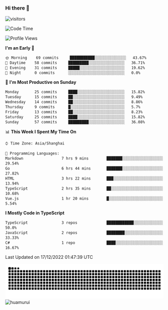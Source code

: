 ### Hi there 👋
 ![visitors](https://visitor-badge.laobi.icu/badge?page_id=huamurui)

<!-- [![知乎](https://img.shields.io/badge/dynamic/json?url=https%3A%2F%2Fapi.swo.moe%2Fstats%2Fzhihu%2Fke-ai-wu-li-de-nan-hai-zi&query=count&color=282c34&label=%E7%9F%A5%E4%B9%8E&labelColor=0084ff&logo=zhihu&logoColor=ffffff&suffix=+%E5%85%B3%E6%B3%A8&cacheSeconds=3600)](https://www.zhihu.com/people/ke-ai-wu-li-de-nan-hai-zi)
 -->


<!--START_SECTION:waka-->
![Code Time](http://img.shields.io/badge/Code%20Time-146%20hrs%2011%20mins-blue)

![Profile Views](http://img.shields.io/badge/Profile%20Views-1-blue)

**I'm an Early 🐤** 

```text
🌞 Morning    69 commits     ███████████░░░░░░░░░░░░░░   43.67% 
🌆 Daytime    58 commits     █████████░░░░░░░░░░░░░░░░   36.71% 
🌃 Evening    31 commits     █████░░░░░░░░░░░░░░░░░░░░   19.62% 
🌙 Night      0 commits      ░░░░░░░░░░░░░░░░░░░░░░░░░   0.0%

```
📅 **I'm Most Productive on Sunday** 

```text
Monday       25 commits     ████░░░░░░░░░░░░░░░░░░░░░   15.82% 
Tuesday      15 commits     ██░░░░░░░░░░░░░░░░░░░░░░░   9.49% 
Wednesday    14 commits     ██░░░░░░░░░░░░░░░░░░░░░░░   8.86% 
Thursday     9 commits      █░░░░░░░░░░░░░░░░░░░░░░░░   5.7% 
Friday       13 commits     ██░░░░░░░░░░░░░░░░░░░░░░░   8.23% 
Saturday     25 commits     ████░░░░░░░░░░░░░░░░░░░░░   15.82% 
Sunday       57 commits     █████████░░░░░░░░░░░░░░░░   36.08%

```


📊 **This Week I Spent My Time On** 

```text
⌚︎ Time Zone: Asia/Shanghai

💬 Programming Languages: 
Markdown                 7 hrs 9 mins        ███████░░░░░░░░░░░░░░░░░░   29.54% 
Go                       6 hrs 44 mins       ███████░░░░░░░░░░░░░░░░░░   27.82% 
HTML                     3 hrs 22 mins       ███░░░░░░░░░░░░░░░░░░░░░░   13.94% 
TypeScript               2 hrs 35 mins       ██░░░░░░░░░░░░░░░░░░░░░░░   10.68% 
Vue.js                   1 hr 20 mins        █░░░░░░░░░░░░░░░░░░░░░░░░   5.54%

```

**I Mostly Code in TypeScript** 

```text
TypeScript               3 repos             ████████████░░░░░░░░░░░░░   50.0% 
JavaScript               2 repos             ████████░░░░░░░░░░░░░░░░░   33.33% 
C#                       1 repo              ████░░░░░░░░░░░░░░░░░░░░░   16.67%

```



 Last Updated on 17/12/2022 01:47:39 UTC
<!--END_SECTION:waka-->

<!--
![知乎](https://stats.justsong.cn/api/zhihu?username=ke-ai-wu-li-de-nan-hai-zi)
![bilibili](https://stats.justsong.cn/api/bilibili/?id=144672037)
![leetcode](https://stats.justsong.cn/api/leetcode?username=yun-tai-f&cn=true)
![huamurui's Most used languages](https://github-readme-stats.vercel.app/api/top-langs?username=huamurui&show_icons=true&count_private=true&layout=compact&hide_border=true&langs_count=10)

<img align="right" src="https://github-readme-stats.vercel.app/api?username=huamurui&show_icons=true&theme=radical">

**huamurui/huamurui** is a ✨ _special_ ✨ repository because its `README.md` (this file) appears on your GitHub profile.

Here are some ideas to get you started:

- 🔭 I’m currently working on ...
- 🌱 I’m currently learning ...
- 👯 I’m looking to collaborate on ...
- 🤔 I’m looking for help with ...
- 💬 Ask me about ...
- 📫 How to reach me: ...
- 😄 Pronouns: ...
- ⚡ Fun fact: ...
-->

![huamurui](https://raw.githubusercontent.com/huamurui/huamurui/main/assets/github-contribution-grid-snake.svg)
![huamurui](https://count.getloli.com/get/@huamurui)
